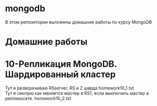 # mongodb
В этом репозитории выложены домашние работы по курсу MongoDB

# Домашние работы

# 10-Репликация MongoDB. Шардированный кластер
Тут я разворачиваю RSserver, RS и 2 шарда
homework10_1.txt   
Тут я смотрю как меняется мастер в RS1, если выключить мастер в репликосете.
homework10_2.txt   

